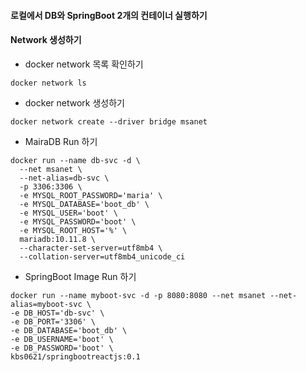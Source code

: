 #### 로컬에서 DB와 SpringBoot 2개의 컨테이너 실행하기
#### Network 생성하기

* docker network 목록 확인하기
```
docker network ls
```
* docker network 생성하기
```
docker network create --driver bridge msanet
```

* MairaDB Run 하기
```
docker run --name db-svc -d \
  --net msanet \
  --net-alias=db-svc \
  -p 3306:3306 \
  -e MYSQL_ROOT_PASSWORD='maria' \
  -e MYSQL_DATABASE='boot_db' \
  -e MYSQL_USER='boot' \
  -e MYSQL_PASSWORD='boot' \
  -e MYSQL_ROOT_HOST='%' \
  mariadb:10.11.8 \
  --character-set-server=utf8mb4 \
  --collation-server=utf8mb4_unicode_ci
```

* SpringBoot Image Run 하기
```
docker run --name myboot-svc -d -p 8080:8080 --net msanet --net-alias=myboot-svc \
-e DB_HOST='db-svc' \
-e DB_PORT='3306' \
-e DB_DATABASE='boot_db' \
-e DB_USERNAME='boot' \
-e DB_PASSWORD='boot' \
kbs0621/springbootreactjs:0.1
```

